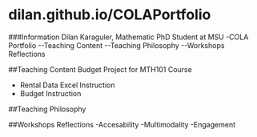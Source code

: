 # dilan.github.io/COLAPortfolio

###Information
Dilan Karaguler, Mathematic PhD Student at MSU
-COLA Portfolio
--Teaching Content
--Teaching Philosophy
--Workshops Reflections

##Teaching Content
Budget Project for MTH101 Course
- Rental Data Excel Instruction
- Budget Instruction

 ##Teaching Philosophy

 ##Workshops Reflections
 -Accesability
 -Multimodality
 -Engagement
 
